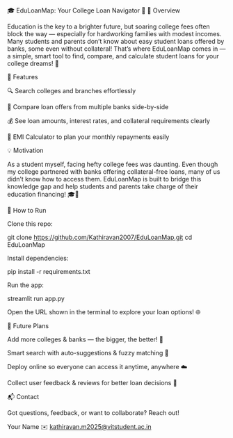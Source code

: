 🎓 EduLoanMap: Your College Loan Navigator 🚀
🌟 Overview

Education is the key to a brighter future, but soaring college fees often block the way — especially for hardworking families with modest incomes. Many students and parents don’t know about easy student loans offered by banks, some even without collateral! That’s where EduLoanMap comes in — a simple, smart tool to find, compare, and calculate student loans for your college dreams! 🎯

🚀 Features

🔍 Search colleges and branches effortlessly

🏦 Compare loan offers from multiple banks side-by-side

💰 See loan amounts, interest rates, and collateral requirements clearly

🧮 EMI Calculator to plan your monthly repayments easily

💡 Motivation

As a student myself, facing hefty college fees was daunting. Even though my college partnered with banks offering collateral-free loans, many of us didn’t know how to access them. EduLoanMap is built to bridge this knowledge gap and help students and parents take charge of their education financing! 🎓💪

🏃 How to Run

Clone this repo:

git clone https://github.com/Kathiravan2007/EduLoanMap.git
cd EduLoanMap


Install dependencies:

pip install -r requirements.txt


Run the app:

streamlit run app.py


Open the URL shown in the terminal to explore your loan options! 🌐

🌈 Future Plans

Add more colleges & banks — the bigger, the better! 🏫

Smart search with auto-suggestions & fuzzy matching 🤖

Deploy online so everyone can access it anytime, anywhere ☁️

Collect user feedback & reviews for better loan decisions 📢

📬 Contact

Got questions, feedback, or want to collaborate? Reach out!

Your Name
✉️ kathiravan.m2025@vitstudent.ac.in